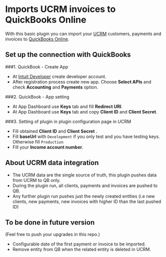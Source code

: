 Imports UCRM invoices to QuickBooks Online
=== 
With this basic plugin you can import your [UCRM](https://ucrm.ubnt.com/) customers, payments and invoices to 
[QuickBooks Online](https://quickbooks.intuit.com/).

Set up the connection with QuickBooks
---
###1. QuickBook - Create App
- At [Intuit Developer](https://developer.intuit.com/) create developer account.
- After registration process create new app. Choose **Select APIs** and check **Accounting** and **Payments** option.

###2. QuickBook - App setting
- At App Dashboard use **Keys** tab and fill **Redirect URI**.
- At App Dashboard use **Keys** tab and copy **Client ID** and **Client Secret**.

###3. Setting of plugin in plugin configuration page in UCRM
- Fill obtained **Client ID** and **Client Secret** .
- Fill **baseUrl** with ``Development`` if you only test and you have testing keys. Otherwise fill ``Production`` 
- Fill your **Income account number**. 

About UCRM data integration
---
- The UCRM data are the single source of truth, this plugin pushes data from UCRM to QB only. 
- During the plugin run, all clients, payments and invoices are pushed to QB.
- Any further plugin run pushes just the newly created entities (i.e new clients, new payments, new invoices with higher ID than the last pushed ID)  

To be done in future version
---
(Feel free to push your upgrades in this repo.)
- Configurable date of the first payment or invoice to be imported. 
- Remove entity from QB when the related entity is deleted in UCRM.
